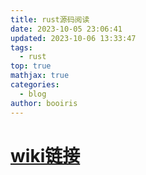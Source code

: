 ```yaml
---
title: rust源码阅读
date: 2023-10-05 23:06:41
updated: 2023-10-06 13:33:47
tags:
  - rust
top: true
mathjax: true
categories:
  - blog
author: booiris
---
```


# **[wiki链接](/wiki/rust_code/index.md#目录)**
